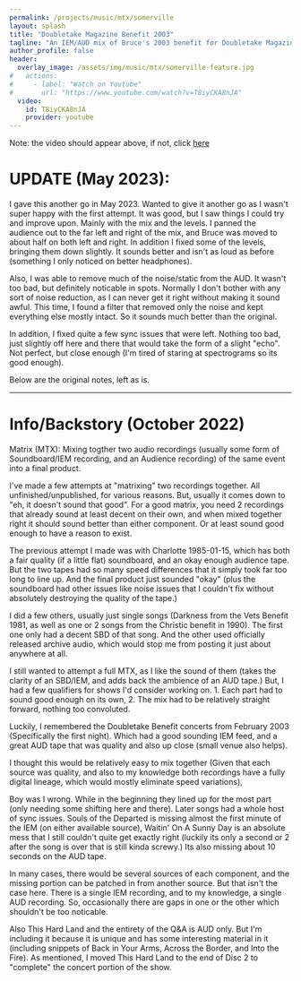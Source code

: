```yaml
---
permalink: /projects/music/mtx/somerville
layout: splash
title: "Doubletake Magazine Benefit 2003"
tagline: "An IEM/AUD mix of Bruce's 2003 benefit for Doubletake Magazine"
author_profile: false
header:
  overlay_image: /assets/img/music/mtx/somerville-feature.jpg
#   actions:
#     - label: "Watch on Youtube"
#       url: "https://www.youtube.com/watch?v=T8iyCKA8nJA"
  video:
    id: T8iyCKA8nJA
    provider: youtube
---
```


Note: the video should appear above, if not, click [here](https://www.youtube.com/watch?v=xYN2-H6uK_0)

# UPDATE (May 2023):  

I gave this another go in May 2023. Wanted to give it another go as I wasn't super happy with the first attempt. It was good, but I saw things I could try and improve upon. Mainly with the mix and the levels. I panned the audience out to the far left and right of the mix, and Bruce was moved to about half on both left and right. In addition I fixed some of the levels, bringing them down slightly. It sounds better and isn't as loud as before (something I only noticed on better headphones).

Also, I was able to remove much of the noise/static from the AUD. It wasn't too bad, but definitely noticable in spots. Normally I don't bother with any sort of noise reduction, as I can never get it right without making it sound awful. This time, I found a filter that removed only the noise and kept everything else mostly intact. So it sounds much better than the original.

In addition, I fixed quite a few sync issues that were left. Nothing too bad, just slightly off here and there that would take the form of a slight "echo". Not perfect, but close enough (I'm tired of staring at spectrograms so its good enough).  

Below are the original notes, left as is.

---

# Info/Backstory (October 2022)  

Matrix (MTX): Mixing togther two audio recordings (usually some form of Soundboard/IEM recording, and an Audience recording) of the same event into a final product.

I've made a few attempts at "matrixing" two recordings together. All unfinished/unpublished, for various reasons. But, usually it comes down to "eh, it doesn't sound that good". For a good matrix, you need 2 recordings that already sound at least decent on their own, and when mixed together right it should sound better than either component. Or at least sound good enough to have a reason to exist.  

The previous attempt I made was with Charlotte 1985-01-15, which has both a fair quality (if a little flat) soundboard, and an okay enough audience tape. But the two tapes had so many speed differences that it simply took far too long to line up. And the final product just sounded "okay" (plus the soundboard had other issues like noise issues that I couldn't fix without absolutely destroying the quality of the tape.)  

I did a few others, usually just single songs (Darkness from the Vets Benefit 1981, as well as one or 2 songs from the Christic benefit in 1990). The first one only had a decent SBD of that song. And the other used officially released archive audio, which would stop me from posting it just about anywhere at all.  

I still wanted to attempt a full MTX, as I like the sound of them (takes the clarity of an SBD/IEM, and adds back the ambience of an AUD tape.) But, I had a few qualifiers for shows I'd consider working on. 1. Each part had to sound good enough on its own, 2. The mix had to be relatively straight forward, nothing too convoluted.

Luckily, I remembered the Doubletake Benefit concerts from February 2003 (Specifically the first night). Which had a good sounding IEM feed, and a great AUD tape that was quality and also up close (small venue also helps).  

I thought this would be relatively easy to mix together (Given that each source was quality, and also to my knowledge both recordings have a fully digital lineage, which would mostly eliminate speed variations),  

Boy was I wrong. While in the beginning they lined up for the most part (only needing some shifting here and there). Later songs had a whole host of sync issues. Souls of the Departed is missing almost the first minute of the IEM (on either available source), Waitin' On A Sunny Day is an absolute mess that I still couldn't quite get exactly right (luckily its only a second or 2 after the song is over that is still kinda screwy.) Its also missing about 10 seconds on the AUD tape.  

In many cases, there would be several sources of each component, and the missing portion can be patched in from another source. But that isn't the case here. There is a single IEM recording, and to my knowledge, a single AUD recording. So, occasionally there are gaps in one or the other which shouldn't be too noticable.

Also This Hard Land and the entirety of the Q&A is AUD only. But I'm including it because it is unique and has some interesting material in it (including snippets of Back in Your Arms, Across the Border, and Into the Fire). As mentioned, I moved This Hard Land to the end of Disc 2 to "complete" the concert portion of the show.  
